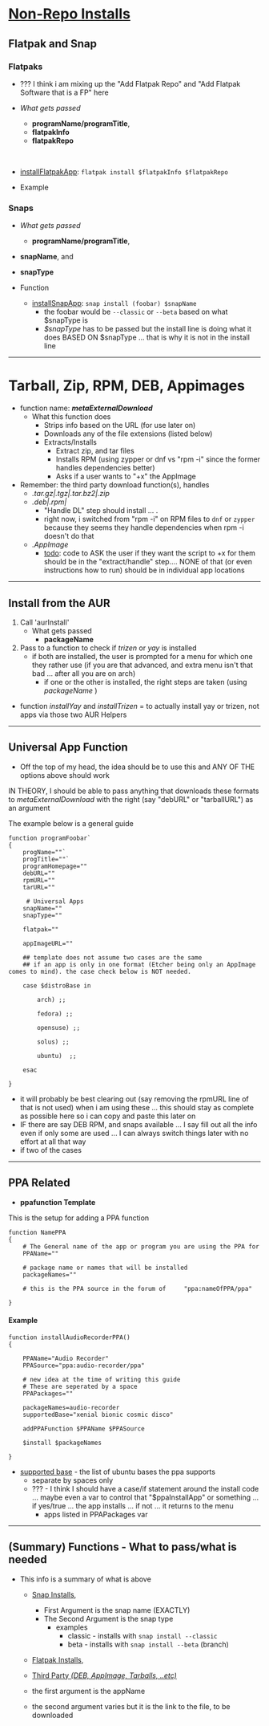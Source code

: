 

# <u>Non-Repo Installs</u>

## Flatpak and Snap

### Flatpaks

- ??? I think i am mixing up the "Add Flatpak Repo" and "Add Flatpak Software that is a FP" here 


- *What gets passed*

  - **programName/programTitle**, 
  - **flatpakInfo**
  - **flatpakRepo**

  ​

- <u>installFlatpakApp</u>: `flatpak install $flatpakInfo $flatpakRepo` 

- Example 

### Snaps

- *What gets passed*

  - **programName/programTitle**, 
- **snapName**, and 
- **snapType** 
- Function
  - <u>installSnapApp</u>: `snap install (foobar) $snapName`
    - the foobar would be `--classic` or `--beta` based on what $snapType is 
    - *$snapType* has to be passed but the install line is doing what it does BASED ON $snapType ... that is why it is not in the install line 

---



# Tarball, Zip, RPM, DEB, Appimages

- function name: ***metaExternalDownload***
  - What this function does 
    - Strips info based on the URL (for use later on)
    - Downloads any of the file extensions (listed below)
    - Extracts/Installs
      - Extract zip, and tar files
      - Installs RPM (using zypper or dnf vs "rpm -i" since the former handles dependencies better)
      - Asks if a user wants to "+x" the AppImage
- Remember: the third party download function(s), handles 
  - *.tar.gz|.tgz|.tar.bz2|.zip*
  - *.deb|.rpm|*
    - "Handle DL" step should install ... .
    - right now, i switched from "rpm -i" on RPM files to `dnf` or `zypper` because they seems they handle dependencies when rpm -i doesn't do that
  - *.AppImage*
    - <u>todo</u>: code to ASK the user if they want the script to +x for them should be in the "extract/handle" step.... NONE of that (or even instructions how to run) should be in individual app locations 


---

## Install from the AUR

1. Call 'aurInstall' 
   - What gets passed
     - **packageName** 
2. Pass to a function to check if *trizen* or *yay* is installed
   - if both are installed, the user is prompted for a menu for which one they rather use (if you are that advanced, and extra menu isn't that bad ... after all you are on arch)
     - if one or the other is installed, the right steps are taken (using *packageName* )

- function *installYay* and *installTrizen* = to actually install yay or trizen, not apps via those two AUR Helpers

------

## Universal App Function 

- Off the top of my head, the idea should be to use this and ANY OF THE options above should work

IN THEORY, I should be able to pass anything that downloads these formats to *metaExternalDownload* with the right (say "debURL" or "tarballURL") as an argument

The example below is a general guide 

```
function programFoobar`
{
    progName=""`
    progTitle=""`
    programHomepage=""
    debURL=""
    rpmURL=""
    tarURL=""

     # Universal Apps 
    snapName=""
    snapType=""

    flatpak=""

    appImageURL=""

    ## template does not assume two cases are the same 
    ## if an app is only in one format (Etcher being only an AppImage comes to mind). the case check below is NOT needed.

    case $distroBase in 

        arch) ;; 

        fedora) ;; 

        opensuse) ;; 

        solus) ;;

        ubuntu)  ;; 

    esac

}
```

- it will probably be best clearing out (say removing the rpmURL line of that is not used) when i am using these ... this should stay as complete as possible here so i can copy and paste this later on 
- IF there are say DEB RPM, and snaps available ... I say fill out all the info even if only some are used ... I can always switch things later with no effort at all that way 
- if two of the cases 

---

## PPA Related

- **ppafunction Template**

This is the setup for adding a PPA function

```
function NamePPA
{
    # The General name of the app or program you are using the PPA for
    PPAName=""

    # package name or names that will be installed 
    packageNames=""

    # this is the PPA source in the forum of     "ppa:nameOfPPA/ppa" 

}
```

#### Example

```
function installAudioRecorderPPA()
{

    PPAName="Audio Recorder"
    PPASource="ppa:audio-recorder/ppa"
    
    # new idea at the time of writing this guide
    # These are seperated by a space
    PPAPackages="" 

    packageNames=audio-recorder
	supportedBase="xenial bionic cosmic disco"

    addPPAFunction $PPAName $PPASource

    $install $packageNames

}
```

- <u>supported base</u> - the list of ubuntu bases the ppa supports 
  - separate by spaces only
  - ??? - I think I should have a case/if statement around the install code ... maybe even a var to control that "$ppaInstallApp" or something ... if yes/true ... the app installs ... if not ... it returns to the menu 
    - apps listed in PPAPackages var 

---

## (Summary) Functions - What to pass/what is needed

- This info is a summary of what is above

  - <u>Snap Installs</u>,

    - First Argument is the snap name  (EXACTLY)
    - The Second Argument is the snap type 
      - examples
        - classic - installs with `snap install --classic`
        - beta - installs with `snap install --beta` (branch)

  - <u>Flatpak Installs</u>,

  -  <u>Third Party *(DEB, AppImage, Tarballs, ..etc)*</u>

    - the first argument is the appName 
    - the second argument varies but it is the link to the file, to be downloaded

    ​